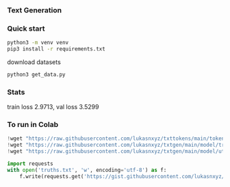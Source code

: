 ### Text Generation

### Quick start
```bash
python3 -m venv venv
pip3 install -r requirements.txt
```
download datasets
```bash
python3 get_data.py
```

### Stats
train loss 2.9713, val loss 3.5299

### To run in Colab
```python
!wget "https://raw.githubusercontent.com/lukasnxyz/txttokens/main/tokens.py"
!wget "https://raw.githubusercontent.com/lukasnxyz/txtgen/main/model/transformer.py"
!wget "https://raw.githubusercontent.com/lukasnxyz/txtgen/main/model/utils.py"

import requests
with open('truths.txt', 'w', encoding='utf-8') as f:
    f.write(requests.get('https://gist.githubusercontent.com/lukasnxyz/d7b29398dd3b3d1c1dcb14f1f19e3744/raw/8157e9b21d4169d39a99bd8e27287a5bc44de31a/truth_sentences.txt').text)
```
